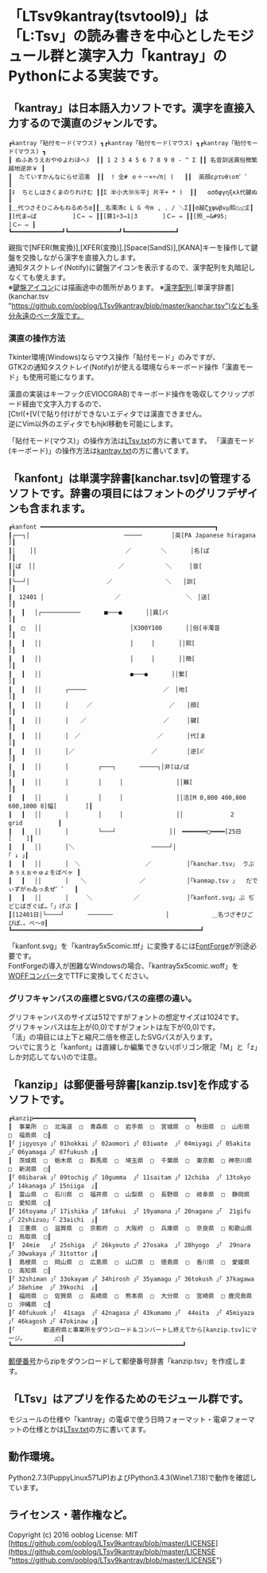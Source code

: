 # 「LTsv9kantray(tsvtool9)」は「L:Tsv」の読み書きを中心としたモジュール群と漢字入力「kantray」のPythonによる実装です。

## 「kantray」は日本語入力ソフトです。漢字を直接入力するので漢直のジャンルです。

    ┏kantray「貼付モード(マウス) ┓┏kantray「貼付モード(マウス) ┓┏kantray「貼付モード(マウス) ┓
    ┃ ぬふあうえおやゆよわほへﾇ  ┃┃ 1 2 3 4 5 6 7 8 9 0 - ^ Σ ┃┃ 名音訓送異俗簡繁越地逆非￥ ┃
    ┃  たていすかんなにらせ沼濡  ┃┃  ! 全# ｅ＋－×÷√π| (   ┃┃  英顔ερτυθιοπ゛゜  ┃
    ┃ﾇ  ちとしはきくまのりれけむ ┃┃Σ 半小大⑩⑯平j 片干+ * )  ┃┃   ασδφγηξκλ代鍵ぬ ┃
    ┃＿代つさそひこみもねるめろα┃┃＿名濁清c L G 今m , . / ＼Σ┃┃σ越ζχψωβνμ熙○△□Σ┃
    ┃[代ま⇔ぱ          ]Ｃ← ⇔ ┃┃[算1÷3⇔1|3       ]Ｃ← ⇔ ┃┃[照_⇔&#95;        ]Ｃ← ⇔ ┃
    ┗━━━━━━━━━━━━━━┛┗━━━━━━━━━━━━━━┛┗━━━━━━━━━━━━━━┛

親指で&#91;NFER&#40;無変換&#41;&#93;,&#91;XFER&#40;変換&#41;&#93;,&#91;Space&#40;SandS&#41;&#93;,&#91;KANA&#93;キーを操作して鍵盤を交換しながら漢字を直接入力します。  
通知タスクトレイ&#40;Notify&#41;に鍵盤アイコンを表示するので、漢字配列を丸暗記しなくても使えます。  
※[鍵盤アイコン](kanmap.png "https://github.com/ooblog/LTsv9kantray/blob/master/kanmap.png")には描画途中の箇所があります。  
※[漢字配列](kanmap.tsv "https://github.com/ooblog/LTsv9kantray/blob/master/kanmap.tsv"),[単漢字辞書](kanchar.tsv "https://github.com/ooblog/LTsv9kantray/blob/master/kanchar.tsv")なども多分永遠のベータ版です。  

### 漢直の操作方法

Tkinter環境&#40;Windows&#41;ならマウス操作「貼付モード」のみですが、  
GTK2の通知タスクトレイ&#40;Notify&#41;が使える環境ならキーボード操作「漢直モード」も使用可能になります。  

漢直の実装はキーフック(EVIOCGRAB)でキーボード操作を吸収してクリップボード経由で文字入力するので、  
&#91;Ctrl&#40;+&#91;V&#40;で貼り付けができないエディタでは漢直できません。  
逆にVim以外のエディタでもhjkl移動を可能にします。  

「貼付モード(マウス)」の操作方法は[LTsv.txt](LTsv.txt "https://github.com/ooblog/LTsv9kantray/blob/master/LTsv.txt")の方に書いてます。  
「漢直モード(キーボード)」の操作方法は[kantray.txt](kantray.txt "https://github.com/ooblog/LTsv9kantray/blob/master/kantray.txt")の方に書いてます。  

## 「kanfont」は単漢字辞書&#91;kanchar.tsv&#93;の管理するソフトです。辞書の項目にはフォントのグリフデザインも含まれます。

    ┏kanfont ━━━━━━━━━━━━━━━━━━━━━━━━━━━━━━━━━━━━━━━━━━━━━━━━━┓
    ┃┌──┐│　　　　　　　　　　　　　　　　─────　　　　　│英[PA Japanese hiragana                  ]┃
    ┃│    ││　　　　　　　　　　　　　　　／　　　　　＼　　　　│名[ぱ                                    ]┃
    ┃│ぱ  ││　　　　　　　　　　　　　　／　　　　　　　＼　　　│音[                                      ]┃
    ┃└──┘│　　　　　　　　　　　　　／　　　　　　　　　＼　　│訓[                                      ]┃
    ┃  12401 │　　　　　　　　　　　　／　　　　　　　　　　　＼　│送[                                      ]┃
    ┃ 　┃　 │┌───────────　　　　■───●　　　　││異[パ                                    ]┃
    ┃ 　□　 ││　　　　　　　　　　　　　　　│X300Y100　　　　││俗[半濁音                                ]┃
    ┃ 　┃　 ││　　　　　　　　　　　　　　　│　　　│　　　　││熙[                                      ]┃
    ┃ 　┃　 ││　　　　　　　　　　　　　　　│　　　│　　　　││簡[                                      ]┃
    ┃ 　┃　 ││　　　　　　　　　　　　　　　●───●　　　　││繁[                                      ]┃
    ┃ 　┃　 ││　　　　┌─────　　　　　　　　　　　　　／　│地[                                      ]┃
    ┃ 　┃　 ││　　　　│　　　／　　　　　　　　　　　　　／　　│顔[                                      ]┃
    ┃ 　┃　 ││　　　　│　　／　　　　　　　　　　　　　／　　　│鍵[                                      ]┃
    ┃ 　┃　 ││　　　　│　／　　　　　　　　　　　　　／　　　　│代[ま                                    ]┃
    ┃ 　┃　 ││　　　　│／　　　　　　　　　　　　　／　　　　　│逆[ﾊﾟ                                    ]┃
    ┃ 　┃　 ││　　　　│　　　　　┌───┐　　　　─────┐│非[は/ば                                 ]┃
    ┃ 　┃　 ││　　　　│　　　　　│　　　│　　　　　　　　　││難[                                      ]┃
    ┃ 　┃　 ││　　　　│　　　　　│　　　│　　　　　　　　　││活[M 0,800 400,800 600,1000 8]幅[        ]┃
    ┃ 　┃　 ││　　　　│　　　　　│　　　│　　　　　　　　　││　　　　　　　　2 　　　　grid　　　　　　┃
    ┃ 　┃　 ││　　　　│　　　　　└───┘　　　　　　　　　││　━━━━━━━□━━━━[25日 　　[    ]┃
    ┃ 　┃　 ││　　　　│＼　　　　　　　　　　　　　─────┘│　　　　　　　　　　　　　　　　　　｢ ↓ ｣┃
    ┃ 　┃　 ││　　　　│　＼　　　　　　　　　　　／　　　　　　│｢kanchar.tsv｣  ゔぶぁぅぇぉゃゅょをぼべヶ ┃
    ┃ 　┃　 ││　　　　│　　＼　　　　　　　　　／　　　　　　　│｢kanmap.tsv ｣   だでぃずがゎゐっゑぜ゛゜  ┃
    ┃ 　┃ 　││　　　　│　　　＼　　　　　　　／　　　　　　　　│｢kanfont.svg｣ ぷ ぢどじばぎぐぱ…「」げぷ ┃
    ┃[12401日│└────┘　　　　───────　　　　　　　　　│　　　　　　  ＿名づざぞびごぴぽ、。ぺ〜σ┃
    ┗━━━━━━━━━━━━━━━━━━━━━━━━━━━━━━━━━━━━━━━━━━━━━━━━━━━━━┛

「kanfont.svg」を「kantray5x5comic.ttf」に変換するには[FontForge](http://fontforge.github.io/ja/ "FontForge")が別途必要です。  
FontForgeの導入が困難なWindowsの場合、「kantray5x5comic.woff」を[WOFFコンバータ](http://opentype.jp/woffconv.htm "WOFFコンバータ")でTTFに変換してください。  

### グリフキャンバスの座標とSVGパスの座標の違い。

グリフキャンバスのサイズは512ですがフォントの想定サイズは1024です。  
グリフキャンバスは左上が&#40;0,0&#41;ですがフォントは左下が&#40;0,0&#41;です。  
「活」の項目には上下と縮尺二倍を修正したSVGパスが入ります。  
ついでに言うと「kanfont」は直線しか編集できない&#40;ポリゴン限定「M」と「z」しか対応してない&#41;ので注意。  

## 「kanzip」は郵便番号辞書&#91;kanzip.tsv&#93;を作成するソフトです。

    ┏kanzip━━━━━━━━━━━━━━━━━━━━━━━━━━━━━━━━━━━━━━━━━━━━━┓
    ┃  事業所  □  北海道  □  青森県  □  岩手県  □  宮城県  □  秋田県  □  山形県  □  福島県  □┃
    ┃｢ jigyosyo ｣｢ 01hokkai ｣｢ 02aomori ｣｢ 03iwate  ｣｢ 04miyagi ｣｢ 05akita  ｣｢ 06yamaga ｣｢ 07fukush ｣┃
    ┃  茨城県  □  栃木県  □  群馬県  □  埼玉県  □  千葉県  □  東京都  □ 神奈川県 □  新潟県  □┃
    ┃｢ 08ibarak ｣｢ 09tochig ｣｢ 10gumma  ｣｢ 11saitam ｣｢ 12chiba  ｣｢ 13tokyo  ｣｢ 14kanaga ｣｢ 15niiga  ｣┃
    ┃  富山県  □  石川県  □  福井県  □  山梨県  □  長野県  □  岐阜県  □  静岡県  □  愛知県  □┃
    ┃｢ 16toyama ｣｢ 17ishika ｣｢ 18fukui  ｣｢ 19yamana ｣｢ 20nagano ｣｢  21gifu  ｣｢ 22shizuo｣ ｢ 23aichi  ｣┃
    ┃  三重県  □  滋賀県  □  京都府  □  大阪府  □  兵庫県  □  奈良県  □ 和歌山県 □  鳥取県  □┃
    ┃｢  24mie   ｣｢ 25shiga  ｣｢ 26kyouto ｣｢ 27osaka  ｣｢ 28hyogo  ｣｢  29nara  ｣｢ 30wakaya ｣｢ 31tottor ｣┃
    ┃  島根県  □  岡山県  □  広島県  □  山口県  □  徳島県  □  香川県  □  愛媛県  □  高知県  □┃
    ┃｢ 32shiman ｣｢ 33okayam ｣｢ 34hirosh ｣｢ 35yamagu ｣｢ 36tokush ｣｢ 37kagawa ｣｢ 38ehime  ｣｢ 39kochi  ｣┃
    ┃  福岡県  □  佐賀県  □  長崎県  □  熊本県  □  大分県  □  宮崎県  □ 鹿児島県 □  沖縄県  □┃
    ┃｢ 40fukuok ｣｢  41saga  ｣｢ 42nagasa ｣｢ 43kumamo ｣｢  44oita  ｣｢ 45miyaza ｣｢ 46kagosh ｣｢ 47okinaw ｣┃
    ┃｢        都道府県と事業所をダウンロード＆コンバートし終えてから[kanzip.tsv]にマージ。        ｣□┃
    ┗━━━━━━━━━━━━━━━━━━━━━━━━━━━━━━━━━━━━━━━━━━━━━━━━┛

[郵便番号](http://www.post.japanpost.jp/zipcode/dl/readme.html "郵便番号データの説明 - 日本郵便")からzipをダウンロードして郵便番号辞書「kanzip.tsv」を作成します。  

## 「LTsv」はアプリを作るためのモジュール群です。

モジュールの仕様や「kantray」の電卓で使う日時フォーマット・電卓フォーマットの仕様とかは[LTsv.txt](LTsv.txt)の方に書いてます。  

## 動作環境。

Python2.7.3(PuppyLinux571JP)およびPython3.4.3(Wine1.7.18)で動作を確認しています。

## ライセンス・著作権など。

Copyright (c) 2016 ooblog
License: MIT
[https://github.com/ooblog/LTsv9kantray/blob/master/LICENSE](https://github.com/ooblog/LTsv9kantray/blob/master/LICENSE "https://github.com/ooblog/LTsv9kantray/blob/master/LICENSE")
